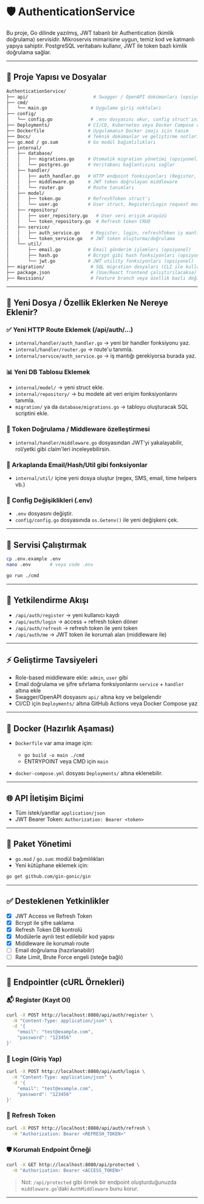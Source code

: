 # 🛡️ AuthenticationService

Bu proje, Go dilinde yazılmış, JWT tabanlı bir Authentication (kimlik doğrulama) servisidir. Mikroservis mimarisine uygun, temiz kod ve katmanlı yapıya sahiptir. PostgreSQL veritabanı kullanır, JWT ile token bazlı kimlik doğrulama sağlar.

---

## 🔧 Proje Yapısı ve Dosyalar

```bash
AuthenticationService/
├── api/                        # Swagger / OpenAPI dokümanları (opsiyonel)
├── cmd/
│   └── main.go                # Uygulama giriş noktaları
├── config/
│   └── config.go              # .env dosyasını okur, config struct'ını sağlar
├── Deployments/              # CI/CD, Kubernetes veya Docker Compose deployment manifest dosyaları
├── Dockerfile                # Uygulamanın Docker imajı için tanım
├── Docs/                     # Teknik dokümanlar ve geliştirme notları
├── go.mod / go.sum           # Go modül bağımlılıkları
├── internal/
│   ├── database/
│   │   ├── migrations.go     # Otomatik migration yönetimi (opsiyonel)
│   │   └── postgres.go       # Veritabanı bağlantısını sağlar
│   ├── handler/
│   │   ├── auth_handler.go   # HTTP endpoint fonksiyonları (Register, Login, Refresh)
│   │   ├── middleware.go     # JWT token doğrulayan middleware
│   │   └── router.go         # Route tanımları
│   ├── model/
│   │   ├── token.go          # RefreshToken struct'ı
│   │   └── user.go           # User struct, Register/Login request modelleri
│   ├── repository/
│   │   ├── user_repository.go   # User veri erişim arayüzü
│   │   └── token_repository.go  # Refresh token CRUD
│   ├── service/
│   │   ├── auth_service.go    # Register, login, refreshToken iş mantığı
│   │   └── token_service.go   # JWT token oluşturma/doğrulama
│   └── util/
│       ├── email.go          # Email gönderim işlemleri (opsiyonel)
│       ├── hash.go           # Bcrypt gibi hash fonksiyonları (opsiyonel)
│       └── jwt.go            # JWT utility fonksiyonları (opsiyonel)
├── migration/                 # SQL migration dosyaları (CLI ile kullanılır)
├── package.json               # (Vue/React frontend çalıştırılacaksa)
├── Revisions/                 # Feature branch veya özellik bazlı değişiklik takip dosyaları
```

---

## 📆 Yeni Dosya / Özellik Eklerken Ne Nereye Eklenir?

### ✅ Yeni HTTP Route Eklemek (/api/auth/...)

* `internal/handler/auth_handler.go` → yeni bir handler fonksiyonu yaz.
* `internal/handler/router.go` → route'u tanımla.
* `internal/service/auth_service.go` → iş mantığı gerekiyorsa burada yaz.

### 📊 Yeni DB Tablosu Eklemek

* `internal/model/` → yeni struct ekle.
* `internal/repository/` → bu modele ait veri erişim fonksiyonlarını tanımla.
* `migration/` ya da `database/migrations.go` → tabloyu oluşturacak SQL scriptini ekle.

### 🔑 Token Doğrulama / Middleware özelleştirmesi

* `internal/handler/middleware.go` dosyasından JWT'yi yakalayabilir, rol/yetki gibi claim'leri inceleyebilirsin.

### 📅 Arkaplanda Email/Hash/Util gibi fonksiyonlar

* `internal/util/` içine yeni dosya oluştur (regex, SMS, email, time helpers vb.)

### 📄 Config Değişiklikleri (.env)

* `.env` dosyasını değiştir.
* `config/config.go` dosyasınıda `os.Getenv()` ile yeni değişkeni çek.

---

## 🚀 Servisi Çalıştırmak

```bash
cp .env.example .env
nano .env       # veya code .env

go run ./cmd
```

---

## 🚫 Yetkilendirme Akışı

* `/api/auth/register` → yeni kullanıcı kaydı
* `/api/auth/login` → access + refresh token döner
* `/api/auth/refresh` → refresh token ile yeni token
* `/api/auth/me` → JWT token ile korumalı alan (middleware ile)

---

## ⚡ Geliştirme Tavsiyeleri

* Role-based middleware ekle: `admin`, `user` gibi
* Email doğrulama ve şifre sıfırlama fonksiyonlarını `service` + `handler` altına ekle
* Swagger/OpenAPI dosyasını `api/` altına koy ve belgelendir
* CI/CD için `Deployments/` altına GitHub Actions veya Docker Compose yaz

---

## 🚫 Docker (Hazırlık Aşaması)

* `Dockerfile` var ama image için:

  * `go build -o main ./cmd`
  * ENTRYPOINT veya CMD için `main`
* `docker-compose.yml` dosyası `Deployments/` altına eklenebilir.

---

## 🌐 API İletişim Biçimi

* Tüm istek/yanıtlar `application/json`
* JWT Bearer Token: `Authorization: Bearer <token>`

---

## 📁 Paket Yönetimi

* `go.mod` / `go.sum`: modül bağımlılıkları
* Yeni kütüphane eklemek için:

```bash
go get github.com/gin-gonic/gin
```

---

## ✅ Desteklenen Yetkinlikler

* [x] JWT Access ve Refresh Token
* [x] Bcrypt ile şifre saklama
* [x] Refresh Token DB kontrolü
* [x] Modülerle ayrılı test edilebilir kod yapısı
* [x] Middleware ile korumalı route
* [ ] Email doğrulama (hazırlanabilir)
* [ ] Rate Limit, Brute Force engeli (isteğe bağlı)

---



## 🔐 Endpointler (cURL Örnekleri)

### 📬 Register (Kayıt Ol)

```bash
curl -X POST http://localhost:8080/api/auth/register \
  -H "Content-Type: application/json" \
  -d '{
    "email": "test@example.com",
    "password": "123456"
}'
```

### 🔑 Login (Giriş Yap)

```bash
curl -X POST http://localhost:8080/api/auth/login \
  -H "Content-Type: application/json" \
  -d '{
    "email": "test@example.com",
    "password": "123456"
}'
```

### 🔄 Refresh Token

```bash
curl -X POST http://localhost:8080/api/auth/refresh \
  -H "Authorization: Bearer <REFRESH_TOKEN>"
```

### 🛡️ Korumalı Endpoint Örneği

```bash
curl -X GET http://localhost:8080/api/protected \
  -H "Authorization: Bearer <ACCESS_TOKEN>"
```

> Not: `/api/protected` gibi örnek bir endpoint oluşturduğunuzda `middleware.go`'daki `AuthMiddleware` bunu korur.

---
